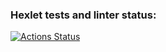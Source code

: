 ### Hexlet tests and linter status:
[![Actions Status](https://github.com/athriel3/php-project-45/actions/workflows/hexlet-check.yml/badge.svg)](https://github.com/athriel3/php-project-45/actions)